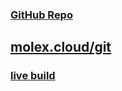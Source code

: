 ### [GitHub Repo](https://github.com/tonywied17/iot-components)
## [molex.cloud/git](https://local.molex.cloud/git)
### [live build](https://local.molex.cloud/git/iot-components/)